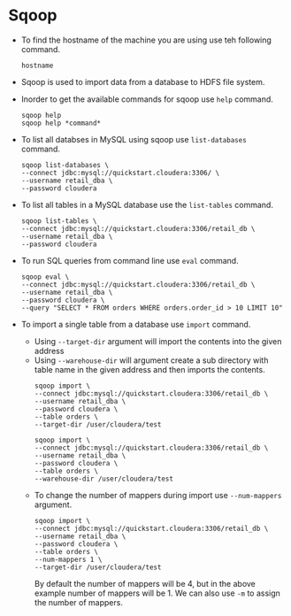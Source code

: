 # Sqoop

- To find the hostname of the machine you are using use teh following command.
  ```
  hostname
  ```

- Sqoop is used to import data from a database to HDFS file system.

- Inorder to get the available commands for sqoop use `help` command.
  ```
  sqoop help
  sqoop help *command*
  ```
- To list all databses in MySQL using sqoop use `list-databases` command.
  ```
  sqoop list-databases \
  --connect jdbc:mysql://quickstart.cloudera:3306/ \
  --username retail_dba \
  --password cloudera 
  ```
- To list all tables in a MySQL database use the `list-tables` command.
  ```
  sqoop list-tables \
  --connect jdbc:mysql://quickstart.cloudera:3306/retail_db \
  --username retail_dba \
  --password cloudera 
  ```
- To run SQL queries from command line use `eval` command.
  ```
  sqoop eval \
  --connect jdbc:mysql://quickstart.cloudera:3306/retail_db \
  --username retail_dba \
  --password cloudera \
  --query "SELECT * FROM orders WHERE orders.order_id > 10 LIMIT 10"
  ```
- To import a single table from a database use `import` command. 
  - Using `--target-dir` argument will import the contents into the given address
  - Using `--warehouse-dir` will argument create a sub directory with table name in the given address and then imports the contents.
    ```
    sqoop import \
    --connect jdbc:mysql://quickstart.cloudera:3306/retail_db \
    --username retail_dba \
    --password cloudera \
    --table orders \
    --target-dir /user/cloudera/test 
    ```
    ```
    sqoop import \
    --connect jdbc:mysql://quickstart.cloudera:3306/retail_db \
    --username retail_dba \
    --password cloudera \
    --table orders \
    --warehouse-dir /user/cloudera/test 
    ```
  - To change the number of mappers during import use `--num-mappers` argument. 
    ```
    sqoop import \
    --connect jdbc:mysql://quickstart.cloudera:3306/retail_db \
    --username retail_dba \
    --password cloudera \
    --table orders \
    --num-mappers 1 \
    --target-dir /user/cloudera/test
    ```
      By default the number of mappers will be 4, but in the above example number of mappers will be 1. We can also use `-m` to assign the  number of mappers.


































































